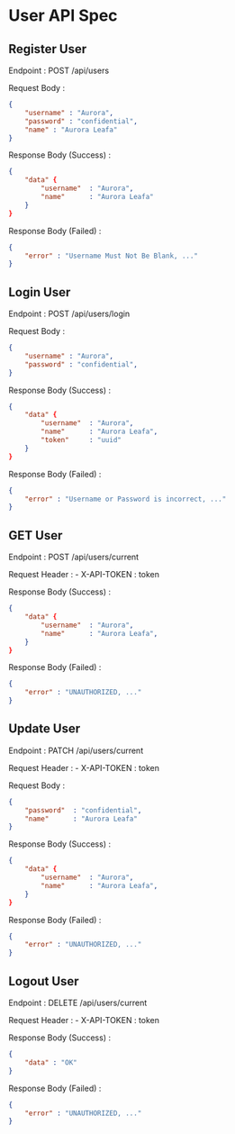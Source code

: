 # User API Spec

## Register User

Endpoint : POST /api/users

Request Body :

```json 
{
    "username" : "Aurora",
    "password" : "confidential",
    "name" : "Aurora Leafa"
}
```

Response Body (Success) :

```json
{
    "data" {
        "username"  : "Aurora",
        "name"      : "Aurora Leafa"
    }
}
```

Response Body (Failed) :

```json
{
    "error" : "Username Must Not Be Blank, ..."
}
```

## Login User

Endpoint : POST /api/users/login

Request Body :

```json 
{
    "username" : "Aurora",
    "password" : "confidential",
}
```

Response Body (Success) :

```json
{
    "data" {
        "username"  : "Aurora",
        "name"      : "Aurora Leafa",
        "token"     : "uuid"
    }
}
```

Response Body (Failed) :

```json
{
    "error" : "Username or Password is incorrect, ..."
}
```

## GET User

Endpoint : POST /api/users/current

Request Header :
    - X-API-TOKEN : token

Response Body (Success) :

```json
{
    "data" {
        "username"  : "Aurora",
        "name"      : "Aurora Leafa",
    }
}
```

Response Body (Failed) :

```json
{
    "error" : "UNAUTHORIZED, ..."
}
```

## Update User

Endpoint : PATCH /api/users/current

Request Header :
    - X-API-TOKEN : token

Request Body :

```json
{
    "password"  : "confidential",
    "name"      : "Aurora Leafa"
}
```

Response Body (Success) :

```json
{
    "data" {
        "username"  : "Aurora",
        "name"      : "Aurora Leafa",
    }
}
```

Response Body (Failed) :

```json
{
    "error" : "UNAUTHORIZED, ..."
}
```

## Logout User

Endpoint : DELETE /api/users/current

Request Header :
    - X-API-TOKEN : token

Response Body (Success) :

```json
{
    "data" : "OK"
}
```

Response Body (Failed) :

```json
{
    "error" : "UNAUTHORIZED, ..."
}
```